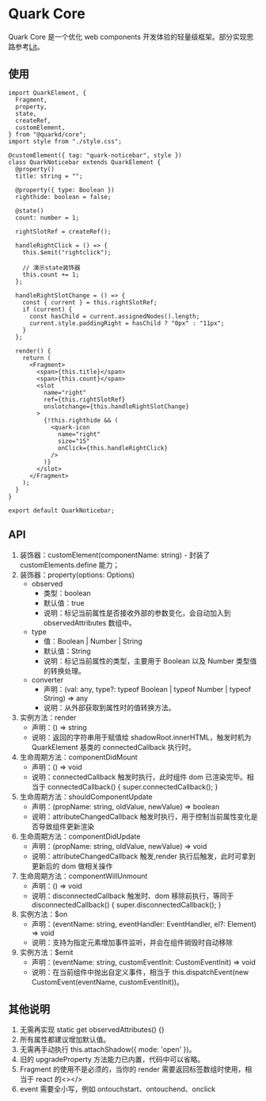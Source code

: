 # Quark Core

Quark Core 是一个优化 web components 开发体验的轻量级框架。部分实现思路参考[Lit](https://lit.dev/docs/getting-started/)。

## 使用

```tsx
import QuarkElement, {
  Fragment,
  property,
  state,
  createRef,
  customElement,
} from "@quarkd/core";
import style from "./style.css";

@customElement({ tag: "quark-noticebar", style })
class QuarkNoticebar extends QuarkElement {
  @property()
  title: string = "";

  @property({ type: Boolean })
  righthide: boolean = false;

  @state()
  count: number = 1;

  rightSlotRef = createRef();

  handleRightClick = () => {
    this.$emit("rightclick");

    // 演示state装饰器
    this.count += 1;
  };

  handleRightSlotChange = () => {
    const { current } = this.rightSlotRef;
    if (current) {
      const hasChild = current.assignedNodes().length;
      current.style.paddingRight = hasChild ? "0px" : "11px";
    }
  };

  render() {
    return (
      <Fragment>
        <span>{this.title}</span>
        <span>{this.count}</span>
        <slot
          name="right"
          ref={this.rightSlotRef}
          onslotchange={this.handleRightSlotChange}
        >
          {!this.righthide && (
            <quark-icon
              name="right"
              size="15"
              onClick={this.handleRightClick}
            />
          )}
        </slot>
      </Fragment>
    );
  }
}

export default QuarkNoticebar;
```

## API

1. 装饰器：customElement(componentName: string) - 封装了 customElements.define 能力；
1. 装饰器：property(options: Options)
   - observed
     - 类型：boolean
     - 默认值：true
     - 说明：标记当前属性是否接收外部的参数变化，会自动加入到 observedAttributes 数组中。
   - type
     - 值：Boolean | Number | String
     - 默认值：String
     - 说明：标记当前属性的类型，主要用于 Boolean 以及 Number 类型值的转换处理。
   - converter
     - 声明：(val: any, type?: typeof Boolean | typeof Number | typeof String) => any
     - 说明：从外部获取到属性时的值转换方法。
1. 实例方法：render
   - 声明：() => string
   - 说明：返回的字符串用于赋值给 shadowRoot.innerHTML，触发时机为 QuarkElement 基类的 connectedCallback 执行时。
1. 生命周期方法：componentDidMount
   - 声明：() => void
   - 说明：connectedCallback 触发时执行，此时组件 dom 已渲染完毕。相当于 connectedCallback() { super.connectedCallback(); }
1. 生命周期方法：shouldComponentUpdate
   - 声明：(propName: string, oldValue, newValue) => boolean
   - 说明：attributeChangedCallback 触发时执行，用于控制当前属性变化是否导致组件更新渲染
1. 生命周期方法：componentDidUpdate
   - 声明：(propName: string, oldValue, newValue) => void
   - 说明：attributeChangedCallback 触发,render 执行后触发，此时可拿到更新后的 dom 做相关操作
1. 生命周期方法：componentWillUnmount
   - 声明：() => void
   - 说明：disconnectedCallback 触发时、dom 移除前执行，等同于 disconnectedCallback() { super.disconnectedCallback(); }
1. 实例方法：$on
   - 声明：(eventName: string, eventHandler: EventHandler, el?: Element) => void
   - 说明：支持为指定元素增加事件监听，并会在组件销毁时自动移除
1. 实例方法：$emit
   - 声明：<T>(eventName: string, customEventInit: CustomEventInit<T>) => void
   - 说明：在当前组件中抛出自定义事件，相当于 this.dispatchEvent(new CustomEvent(eventName, customEventInit))。

## 其他说明

1. 无需再实现 static get observedAttributes() {}
1. 所有属性都建议增加默认值。
1. 无需再手动执行 this.attachShadow({ mode: 'open' })。
1. 旧的 upgradeProperty 方法能力已内置，代码中可以省略。
1. Fragment 的使用不是必须的，当你的 render 需要返回标签数组时使用，相当于 react 的<></>
1. event 需要全小写，例如 ontouchstart、ontouchend、onclick
